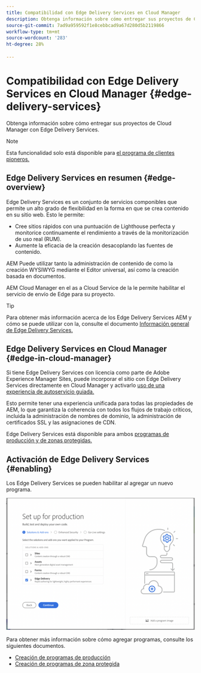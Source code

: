 ```yaml
---
title: Compatibilidad con Edge Delivery Services en Cloud Manager
description: Obtenga información sobre cómo entregar sus proyectos de Cloud Manager con Edge Delivery Services.
source-git-commit: 7ad9a959592f1e8cebbcad9a67d280d5b2119866
workflow-type: tm+mt
source-wordcount: '283'
ht-degree: 28%

---
```



# Compatibilidad con Edge Delivery Services en Cloud Manager {#edge-delivery-services}

Obtenga información sobre cómo entregar sus proyectos de Cloud Manager con Edge Delivery Services.

>[!NOTE]
>
>Esta funcionalidad solo está disponible para [el programa de clientes pioneros.](/help/implementing/cloud-manager/release-notes/current.md#early-adoption)

## Edge Delivery Services en resumen {#edge-overview}

Edge Delivery Services es un conjunto de servicios componibles que permite un alto grado de flexibilidad en la forma en que se crea contenido en su sitio web. Esto le permite:

* Cree sitios rápidos con una puntuación de Lighthouse perfecta y monitorice continuamente el rendimiento a través de la monitorización de uso real (RUM).
* Aumente la eficacia de la creación desacoplando las fuentes de contenido.

AEM Puede utilizar tanto la administración de contenido de como la creación WYSIWYG mediante el Editor universal, así como la creación basada en documentos.

AEM Cloud Manager en el as a Cloud Service de la le permite habilitar el servicio de envío de Edge para su proyecto.

>[!TIP]
>
>Para obtener más información acerca de los Edge Delivery Services AEM y cómo se puede utilizar con la, consulte el documento [Información general de Edge Delivery Services.](/help/edge/overview.md)

## Edge Delivery Services en Cloud Manager {#edge-in-cloud-manager}

Si tiene Edge Delivery Services con licencia como parte de Adobe Experience Manager Sites, puede incorporar el sitio con Edge Delivery Services directamente en Cloud Manager y activarlo [uso de una experiencia de autoservicio guiada.](/help/implementing/cloud-manager/managing-code/private-repositories.md)

Esto permite tener una experiencia unificada para todas las propiedades de AEM, lo que garantiza la coherencia con todos los flujos de trabajo críticos, incluida la administración de nombres de dominio, la administración de certificados SSL y las asignaciones de CDN.

Edge Delivery Services está disponible para ambos [programas de producción y de zonas protegidas.](/help/implementing/cloud-manager/getting-access-to-aem-in-cloud/program-types.md)

## Activación de Edge Delivery Services {#enabling}

Los Edge Delivery Services se pueden habilitar al agregar un nuevo programa.

![Agregar un programa de producción con Edge Delivery Services](assets/add-production-program-with-edge.png)

Para obtener más información sobre cómo agregar programas, consulte los siguientes documentos.

* [Creación de programas de producción](/help/implementing/cloud-manager/getting-access-to-aem-in-cloud/creating-production-programs.md)
* [Creación de programas de zona protegida](/help/implementing/cloud-manager/getting-access-to-aem-in-cloud/creating-sandbox-programs.md)
